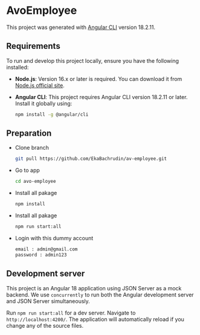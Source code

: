 # AvoEmployee

This project was generated with [Angular CLI](https://github.com/angular/angular-cli) version 18.2.11.

## Requirements

To run and develop this project locally, ensure you have the following installed:

- **Node.js**: Version 16.x or later is required. You can download it from [Node.js official site](https://nodejs.org/).
- **Angular CLI**: This project requires Angular CLI version 18.2.11 or later. Install it globally using:

  ```bash
  npm install -g @angular/cli
  
## Preparation

- Clone branch

  ```bash
  git pull https://github.com/EkaBachrudin/av-employee.git

- Go to app
  
  ```Bash
  cd avo-employee

- Install all pakage
  
  ```Bash
  npm install

- Install all pakage
  
  ```Bash
  npm run start:all

- Login with this dummy account
  
  ```Bash
  email : admin@gmail.com
  password : admin123
  
## Development server

This project is an Angular 18 application using JSON Server as a mock backend. We use `concurrently` to run both the Angular development server and JSON Server simultaneously.

Run `npm run start:all` for a dev server. Navigate to `http://localhost:4200/`. The application will automatically reload if you change any of the source files.
